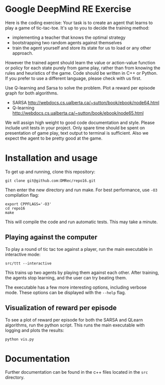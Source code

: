 # Google DeepMind RE Exercise

Here is the coding exercise:
Your task is to create an agent that learns to play a game of
tic-tac-toe. It's up to you to decide the training method:  

- implementing a teacher that knows the optimal strategy
- bootstrapping two random agents against themselves
- train the agent yourself and store its state for us to load
  or any other approach. 

However the trained agent should learn the value or action-value
function or policy for each state purely from game play, rather than
from knowing the rules and heuristics of the game. Code should be
written in C++ or Python.  If you prefer to use a different language,
please check with us first. 

Use Q-learning and Sarsa to solve the problem. Plot a reward per
episode graph for both algorithms.  

- SARSA http://webdocs.cs.ualberta.ca/~sutton/book/ebook/node64.html
- Q-learning http://webdocs.cs.ualberta.ca/~sutton/book/ebook/node65.html

We will assign high weight to good code documentation and
style. Please include unit tests in your project. Only spare time
should be spent on presentation of game play, text output to terminal
is sufficient. Also we expect the agent to be pretty good at the
game. 

# Installation and usage

To get up and running, clone this repository:

    git clone git@github.com:DMRec/repo16.git

Then enter the new directory and run make. For best performance, use
`-O3` compilation flag:

    export CPPFLAGS='-O3'
    cd repo16
    make

This will compile the code and run automatic tests. This may take a
minute.

## Playing against the computer

To play a round of tic tac toe against a player, run the main
executable in interactive mode:

    src/ttt --interactive

This trains up two agents by playing them against each other.  After
training, the agents stop learning, and the user can try beating
them.

The executable has a few more interesting options, including verbose
mode.  These options can be displayed with the `--help` flag.

## Visualization of reward per episode

To see a plot of reward per episode for both the SARSA and QLearn
algorithms, run the python script.  This runs the main executable with
logging and plots the results:

    python vis.py

# Documentation

Further documentation can be found in the c++ files located in the
`src` directory.
